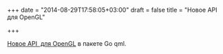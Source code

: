 +++
date = "2014-08-29T17:58:05+03:00"
draft = false
title = "Новое API  для OpenGL"

+++

<p><a href="http://blog.labix.org/2014/08/29/the-new-go-qml-opengl-api">Новое API &nbsp;для OpenGL</a> в пакете Go qml.</p>

